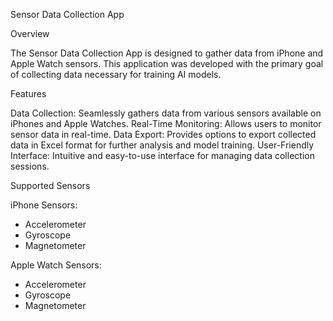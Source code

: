 Sensor Data Collection App

Overview

The Sensor Data Collection App is designed to gather data from iPhone and Apple Watch sensors. This application was developed with the primary goal of collecting data necessary for training AI models.

Features

Data Collection: Seamlessly gathers data from various sensors available on iPhones and Apple Watches.
Real-Time Monitoring: Allows users to monitor sensor data in real-time.
Data Export: Provides options to export collected data in Excel format for further analysis and model training.
User-Friendly Interface: Intuitive and easy-to-use interface for managing data collection sessions.

Supported Sensors

iPhone Sensors:
- Accelerometer
- Gyroscope
- Magnetometer

Apple Watch Sensors:
- Accelerometer
- Gyroscope
- Magnetometer
